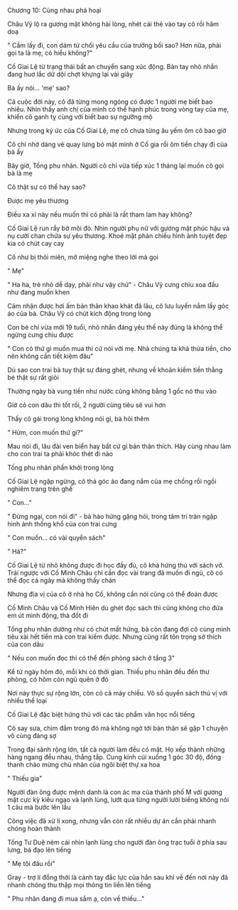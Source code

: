 




Chương 10: Cùng nhau phá hoại


Châu Vỹ lộ ra gương mặt không hài lòng, nhét cái thẻ vào tay cô rồi hăm doạ

" Cầm lấy đi, con dám từ chối yêu cầu của trưởng bối sao? Hơn nữa, phải gọi ta là mẹ, có hiểu không?"

Cố Giai Lệ từ trạng thái bất an chuyển sang xúc động. Bàn tay nhỏ nhắn đang huơ lắc dữ dội chợt khựng lại vài giây

Bà ấy nói... 'mẹ' sao?

Cả cuộc đời này, cô đã từng mong ngóng có được 1 người mẹ biết bao nhiêu. Nhìn thấy anh chị của mình có thể hạnh phúc trong vòng tay của mẹ, khiến cô ganh tỵ cùng với biết bao sự ngưỡng mộ


Nhưng trong ký ức của Cố Giai Lệ, mẹ cô chưa từng âu yếm ôm cô bao giờ

Cô chỉ nhớ dáng vẻ quay lưng bỏ mặt mình ở Cố gia rồi ôm tiền chạy đi của bà ấy

Bây giờ, Tống phu nhân. Người cô chỉ vừa tiếp xúc 1 tháng lại muốn cô gọi bà là mẹ

Cô thật sự có thể hay sao?



Được mẹ yêu thương

Điều xa xỉ này nếu muốn thì có phải là rất tham lam hay không?

Cố Giai Lệ run rẩy bờ môi đỏ. Nhìn người phụ nữ với gương mặt phúc hậu và nụ cười chan chứa sự yêu thương. Khoé mặt phản chiếu hình ảnh tuyệt đẹp kia có chút cay cay

Cô như bị thôi miên, mở miệng nghe theo lời mà gọi

" Mẹ"

" Ha ha, trẻ nhỏ dễ dạy, phải như vậy chứ" - Châu Vỹ cưng chìu xoa đầu như đang muốn khen

Cảm nhận được hơi ấm bản thân khao khát đã lâu, cô lưu luyến nắm lấy góc áo của bà. Châu Vỹ có chút kích động trong lòng

Con bé chỉ vừa mới 19 tuổi, nhỏ nhắn đáng yêu thế này đúng là không thể ngừng cưng chìu được

" Con có thứ gì muốn mua thì cứ nói với mẹ. Nhà chúng ta khá thừa tiền, cho nên không cần tiết kiệm đâu"

Dù sao con trai bà tuy thật sự đáng ghét, nhưng về khoản kiếm tiền thằng bé thật sự rất giỏi

Thường ngày bà vung tiền như nước cũng không bằng 1 gốc nó thu vào

Giờ có con dâu thì tốt rồi, 2 người cùng tiêu sẽ vui hơn

Thấy cô gái trong lòng không nói gì, bà hỏi thêm

" Hửm, con muốn thứ gì?"



Mau nói đi, lâu đài ven biển hay bất cứ gì bản thân thích. Hãy cùng nhau làm cho con trai ta phải khóc thét đi nào

Tống phu nhân phấn khởi trong lòng

Cố Giai Lệ ngập ngừng, cô thả góc áo đang nắm của mẹ chồng rồi ngồi nghiêm trang trên ghế

" Con..."

" Đừng ngại, con nói đi" - bà hào hứng gặng hỏi, trong tâm trí tràn ngập hình ảnh thống khổ của con trai cưng

" Con muốn... có vài quyển sách"

" Hả?"

Cố Giai Lệ từ nhỏ không được đi học đầy đủ, cô khá hứng thú với sách vở. Trái ngược với Cố Minh Châu chỉ cần đọc vài trang đã muốn đi ngủ, cô có thể đọc cả ngày mà không thấy chán

Nhưng địa vị của cô ở nhà họ Cố, không cần nói cũng có thể đoán được

Cố Minh Châu và Cố Minh Hiên dù ghét đọc sách thì cũng không cho đứa em út mình động, thà đốt đi

Tống phu nhân dường như có chút mất hứng, bà còn đang đợi cô cùng mình tiêu xài hết tiền mà con trai kiếm được. Nhưng cũng rất tôn trọng sở thích của con dâu

" Nếu con muốn đọc thì có thể đến phòng sách ở tầng 3"

Kể từ ngày hôm đó, mỗi khi có thời gian. Thiếu phu nhân đều đến thư phòng, có hôm còn ngủ quên ở đó

Nơi này thực sự rộng lớn, còn có cả máy chiếu. Vô số quyển sách thú vị với nhiều thể loại

Cố Giai Lệ đặc biệt hứng thú với các tác phẩm văn học nổi tiếng

Cô say sưa, chìm đắm trong đó mà không ngờ tới bản thân sẽ gặp 1 chuyện vô cùng đáng sợ

Trong đại sảnh rộng lớn, tất cả người làm đều có mặt. Họ xếp thành những hàng ngang đều nhau, thẳng tắp. Cung kính cúi xuống 1 góc 30 độ, đồng thanh chào mừng chủ nhân của ngôi biệt thự xa hoa

" Thiếu gia"

Người đàn ông được mệnh danh là con ác ma của thành phố M với gương mặt cực kỳ kiêu ngạo và lạnh lùng, lướt qua từng người lười biếng không nói 1 câu mà bước lên lầu

Công việc đã xử lí xong, nhưng vẫn còn rất nhiều dự án cần phải nhanh chóng hoàn thành

Tống Tư Duệ ném cái nhìn lạnh lùng cho người đàn ông trạc tuổi ở phía sau lưng, bá đạo lên tiếng

" Mẹ tôi đâu rồi"

Gray - trợ lí đồng thời là cánh tay đắc lực của hắn sau khi về đến nơi này đã nhanh chóng thu thập mọi thông tin liền lên tiếng

" Phu nhân đang đi mua sắm ạ, còn về thiếu..."




